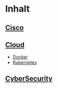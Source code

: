 # Inhalt
## [Cisco](/Cisco/README.md)
## [Cloud](/Cloud/README.md)
- [Docker](/Cloud/Docker/README.md)
- [Kubernetes](/Cloud/Kub/README.md)
## [CyberSecurity](/CyberSecurity/README.md)
